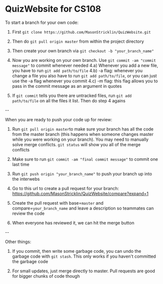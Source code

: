 # QuizWebsite for CS108

To start a branch for your own code:

1) First `git clone https://github.com/MasonStricklin/QuizWebsite.git`

2) Then do `git pull origin master` from within the project directory

3) Then create your own branch via `git checkout -b "your_branch_name"`

4) Now you are working on your own branch. Use `git commit -am "commit message"` to commit whenever needed
    4.a) Whenever you add a new file, you have to run `git add path/to/file`
    4.b) -a flag: whenever you change a file you also have to run `git add path/to/file`, or you can just
         use the -a flag whenever you commit
    4.c) -m flag: this flag allows you to pass in the commit message as an argument in quotes

5) If `git commit` tells you there are untracked files, run `git add path/to/file` on all the files it list. Then do step 4 agains

--

When you are ready to push your code up for review:

1) Run `git pull origin master`to make sure your branch has all the code from the master branch (this happens when someone changes master while you were working on your branch). You may need to manually solve merge conflicts. `git status` will show you all of the merge conflicts

2) Make sure to run `git commit -am "final commit message"` to commit one last time

3) Run `git push origin "your_branch_name"` to push your branch up into the interwebs

4) Go to this url to create a pull request for your branch: https://github.com/MasonStricklin/QuizWebsite/compare?expand=1

5) Create the pull request with base=`master` and compare=`your_branch_name` and leave a description so teammates can review the code

6) When everyone has reviewed it, we can hit the merge button

--

Other things:

1) If you commit, then write some garbage code, you can undo the garbage code with `git stash`. This only works if you haven't committed the garbage code

2) For small updates, just merge directly to master. Pull requests are good for bigger chunks of code though
